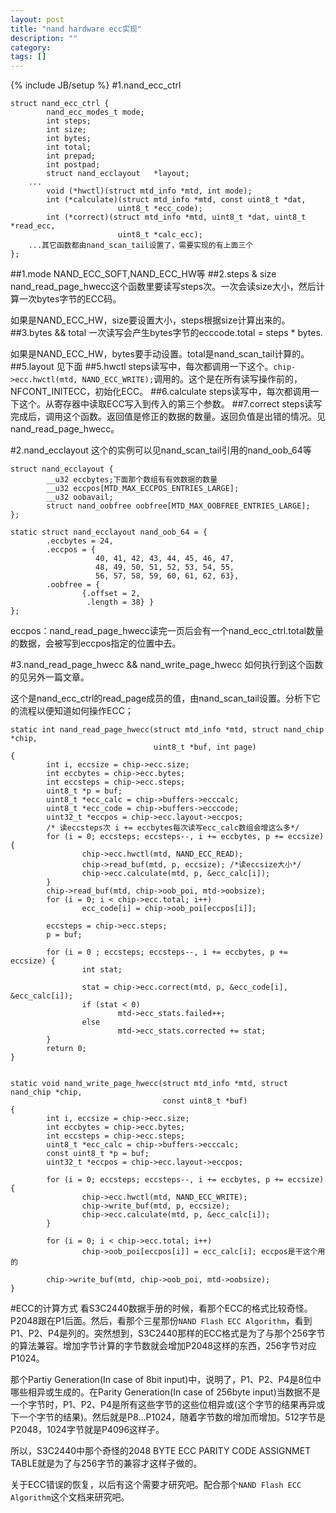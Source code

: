 ```yaml
---
layout: post
title: "nand hardware ecc实现"
description: ""
category: 
tags: []
---
```

{% include JB/setup %}
#1.nand_ecc_ctrl

	struct nand_ecc_ctrl {
	        nand_ecc_modes_t mode;
	        int steps;
	        int size;
	        int bytes;
	        int total;
	        int prepad;
	        int postpad;
	        struct nand_ecclayout   *layout;
		...
	        void (*hwctl)(struct mtd_info *mtd, int mode);
	        int (*calculate)(struct mtd_info *mtd, const uint8_t *dat,
	                        uint8_t *ecc_code);
	        int (*correct)(struct mtd_info *mtd, uint8_t *dat, uint8_t *read_ecc,
	                        uint8_t *calc_ecc);
		...其它函数都由nand_scan_tail设置了，需要实现的有上面三个
	};

##1.mode
NAND_ECC_SOFT,NAND_ECC_HW等
##2.steps & size
nand_read_page_hwecc这个函数里要读写steps次。一次会读size大小，然后计算一次bytes字节的ECC码。

如果是NAND_ECC_HW，size要设置大小，steps根据size计算出来的。
##3.bytes && total
一次读写会产生bytes字节的ecccode.total = steps * bytes.

如果是NAND_ECC_HW，bytes要手动设置。total是nand_scan_tail计算的。
##5.layout
见下面
##5.hwctl
steps读写中，每次都调用一下这个。`chip->ecc.hwctl(mtd, NAND_ECC_WRITE);`调用的。这个是在所有读写操作前的，NFCONT_INITECC，初始化ECC。
##6.calculate
steps读写中，每次都调用一下这个。从寄存器中读取ECC写入到传入的第三个参数。
##7.correct
steps读写完成后，调用这个函数。返回值是修正的数据的数量。返回负值是出错的情况。见nand_read_page_hwecc。

#2.nand_ecclayout
这个的实例可以见nand_scan_tail引用的nand_oob_64等

	struct nand_ecclayout {
       		__u32 eccbytes;下面那个数组有有效数据的数量
	        __u32 eccpos[MTD_MAX_ECCPOS_ENTRIES_LARGE];
	        __u32 oobavail;
	        struct nand_oobfree oobfree[MTD_MAX_OOBFREE_ENTRIES_LARGE];
	};

	static struct nand_ecclayout nand_oob_64 = {
	        .eccbytes = 24,
	        .eccpos = { 
	                   40, 41, 42, 43, 44, 45, 46, 47,
	                   48, 49, 50, 51, 52, 53, 54, 55,
	                   56, 57, 58, 59, 60, 61, 62, 63},
	        .oobfree = { 
	                {.offset = 2,
	                 .length = 38} }
	}; 

eccpos：nand_read_page_hwecc读完一页后会有一个nand_ecc_ctrl.total数量的数据，会被写到eccpos指定的位置中去。

#3.nand_read_page_hwecc && nand_write_page_hwecc
如何执行到这个函数的见另外一篇文章。

这个是nand_ecc_ctrl的read_page成员的值，由nand_scan_tail设置。分析下它的流程以便知道如何操作ECC；

    static int nand_read_page_hwecc(struct mtd_info *mtd, struct nand_chip *chip,
                                    uint8_t *buf, int page)
    {
            int i, eccsize = chip->ecc.size;
            int eccbytes = chip->ecc.bytes;
            int eccsteps = chip->ecc.steps;
            uint8_t *p = buf;
            uint8_t *ecc_calc = chip->buffers->ecccalc;
            uint8_t *ecc_code = chip->buffers->ecccode;
            uint32_t *eccpos = chip->ecc.layout->eccpos;
    	    /* 读eccsteps次 i += eccbytes每次读写ecc_calc数组会增这么多*/
            for (i = 0; eccsteps; eccsteps--, i += eccbytes, p += eccsize) {
                    chip->ecc.hwctl(mtd, NAND_ECC_READ);
                    chip->read_buf(mtd, p, eccsize); /*读eccsize大小*/
                    chip->ecc.calculate(mtd, p, &ecc_calc[i]);
            }
            chip->read_buf(mtd, chip->oob_poi, mtd->oobsize);
            for (i = 0; i < chip->ecc.total; i++)
                    ecc_code[i] = chip->oob_poi[eccpos[i]];
    
            eccsteps = chip->ecc.steps;
            p = buf;
    
            for (i = 0 ; eccsteps; eccsteps--, i += eccbytes, p += eccsize) {
                    int stat;
    
                    stat = chip->ecc.correct(mtd, p, &ecc_code[i], &ecc_calc[i]);
                    if (stat < 0)
                            mtd->ecc_stats.failed++;
                    else
                            mtd->ecc_stats.corrected += stat;
            }
            return 0;
    }


    static void nand_write_page_hwecc(struct mtd_info *mtd, struct nand_chip *chip,
                                      const uint8_t *buf)
    {
            int i, eccsize = chip->ecc.size;
            int eccbytes = chip->ecc.bytes;
            int eccsteps = chip->ecc.steps;
            uint8_t *ecc_calc = chip->buffers->ecccalc;
            const uint8_t *p = buf;
            uint32_t *eccpos = chip->ecc.layout->eccpos;
    
            for (i = 0; eccsteps; eccsteps--, i += eccbytes, p += eccsize) {
                    chip->ecc.hwctl(mtd, NAND_ECC_WRITE);
                    chip->write_buf(mtd, p, eccsize);
                    chip->ecc.calculate(mtd, p, &ecc_calc[i]);
            }
    
            for (i = 0; i < chip->ecc.total; i++)
                    chip->oob_poi[eccpos[i]] = ecc_calc[i]; eccpos是干这个用的
    
            chip->write_buf(mtd, chip->oob_poi, mtd->oobsize);
    }

#ECC的计算方式
看S3C2440数据手册的时候，看那个ECC的格式比较奇怪。P2048跟在P1后面。然后，看那个三星那份`NAND Flash ECC Algorithm`，看到P1、P2、P4是列的。突然想到，S3C2440那样的ECC格式是为了与那个256字节的算法兼容。增加字节计算的字节数就会增加P2048这样的东西，256字节对应P1024。

那个Partiy Generation(In case of 8bit input)中，说明了，P1、P2、P4是8位中哪些相异或生成的。在Parity Generation(In case of 256byte input)当数据不是一个字节时，P1、P2、P4是所有这些字节的这些位相异或(这个字节的结果再异或下一个字节的结果)。然后就是P8...P1024，随着字节数的增加而增加。512字节是P2048，1024字节就是P4096这样子。

所以，S3C2440中那个奇怪的2048 BYTE ECC PARITY CODE ASSIGNMET TABLE就是为了与256字节的兼容才这样子做的。

关于ECC错误的恢复，以后有这个需要才研究吧。配合那个`NAND Flash ECC Algorithm`这个文档来研究吧。
